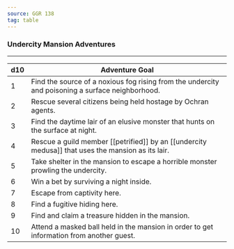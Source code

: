 ```yaml
---
source: GGR 138
tag: table
---
```


### Undercity Mansion Adventures
---
|d10|Adventure Goal|
|----|------------|
|1|Find the source of a noxious fog rising from the undercity and poisoning a surface neighborhood.|
|2|Rescue several citizens being held hostage by Ochran agents.|
|3|Find the daytime lair of an elusive monster that hunts on the surface at night.|
|4|Rescue a guild member [[petrified]] by an [[undercity medusa]] that uses the mansion as its lair.|
|5|Take shelter in the mansion to escape a horrible monster prowling the undercity.|
|6|Win a bet by surviving a night inside.|
|7|Escape from captivity here.|
|8|Find a fugitive hiding here.|
|9|Find and claim a treasure hidden in the mansion.|
|10|Attend a masked ball held in the mansion in order to get information from another guest.|
